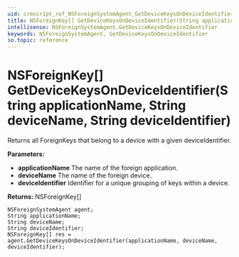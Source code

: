 ```yaml
---
uid: crmscript_ref_NSForeignSystemAgent_GetDeviceKeysOnDeviceIdentifier
title: NSForeignKey[] GetDeviceKeysOnDeviceIdentifier(String applicationName, String deviceName, String deviceIdentifier)
intellisense: NSForeignSystemAgent.GetDeviceKeysOnDeviceIdentifier
keywords: NSForeignSystemAgent, GetDeviceKeysOnDeviceIdentifier
so.topic: reference
---
```


# NSForeignKey[] GetDeviceKeysOnDeviceIdentifier(String applicationName, String deviceName, String deviceIdentifier)

Returns all ForeignKeys that belong to a device with a given deviceIdentifier.

**Parameters:**
 - **applicationName** The name of the foreign application.
 - **deviceName** The name of the foreign device.
 - **deviceIdentifier** Identifier for a unique grouping of keys within a device.

**Returns:** NSForeignKey[]

```crmscript
NSForeignSystemAgent agent;
String applicationName;
String deviceName;
String deviceIdentifier;
NSForeignKey[] res = agent.GetDeviceKeysOnDeviceIdentifier(applicationName, deviceName, deviceIdentifier);
```

